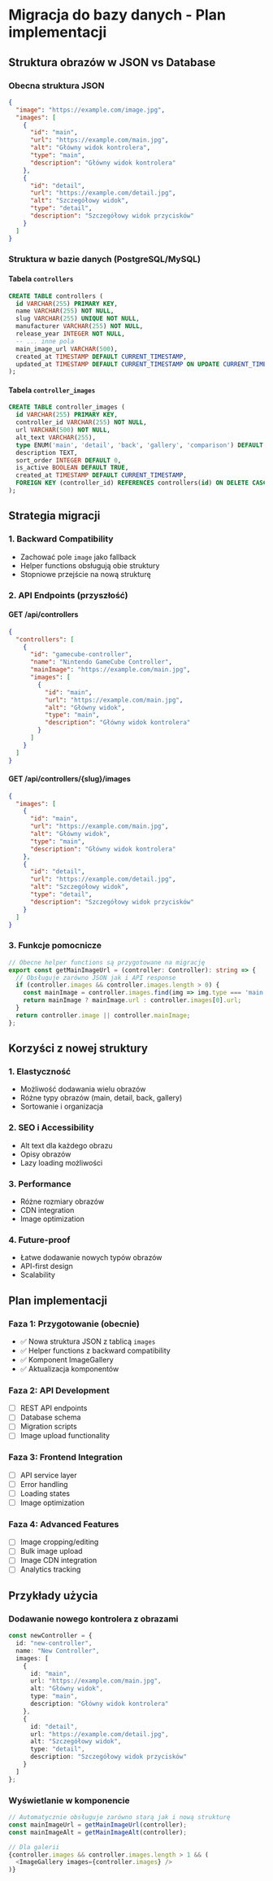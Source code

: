 # Migracja do bazy danych - Plan implementacji

## Struktura obrazów w JSON vs Database

### Obecna struktura JSON
```json
{
  "image": "https://example.com/image.jpg",
  "images": [
    {
      "id": "main",
      "url": "https://example.com/main.jpg",
      "alt": "Główny widok kontrolera",
      "type": "main",
      "description": "Główny widok kontrolera"
    },
    {
      "id": "detail",
      "url": "https://example.com/detail.jpg", 
      "alt": "Szczegółowy widok",
      "type": "detail",
      "description": "Szczegółowy widok przycisków"
    }
  ]
}
```

### Struktura w bazie danych (PostgreSQL/MySQL)

#### Tabela `controllers`
```sql
CREATE TABLE controllers (
  id VARCHAR(255) PRIMARY KEY,
  name VARCHAR(255) NOT NULL,
  slug VARCHAR(255) UNIQUE NOT NULL,
  manufacturer VARCHAR(255) NOT NULL,
  release_year INTEGER NOT NULL,
  -- ... inne pola
  main_image_url VARCHAR(500),
  created_at TIMESTAMP DEFAULT CURRENT_TIMESTAMP,
  updated_at TIMESTAMP DEFAULT CURRENT_TIMESTAMP ON UPDATE CURRENT_TIMESTAMP
);
```

#### Tabela `controller_images`
```sql
CREATE TABLE controller_images (
  id VARCHAR(255) PRIMARY KEY,
  controller_id VARCHAR(255) NOT NULL,
  url VARCHAR(500) NOT NULL,
  alt_text VARCHAR(255),
  type ENUM('main', 'detail', 'back', 'gallery', 'comparison') DEFAULT 'gallery',
  description TEXT,
  sort_order INTEGER DEFAULT 0,
  is_active BOOLEAN DEFAULT TRUE,
  created_at TIMESTAMP DEFAULT CURRENT_TIMESTAMP,
  FOREIGN KEY (controller_id) REFERENCES controllers(id) ON DELETE CASCADE
);
```

## Strategia migracji

### 1. Backward Compatibility
- Zachować pole `image` jako fallback
- Helper functions obsługują obie struktury
- Stopniowe przejście na nową strukturę

### 2. API Endpoints (przyszłość)

#### GET /api/controllers
```json
{
  "controllers": [
    {
      "id": "gamecube-controller",
      "name": "Nintendo GameCube Controller",
      "mainImage": "https://example.com/main.jpg",
      "images": [
        {
          "id": "main",
          "url": "https://example.com/main.jpg",
          "alt": "Główny widok",
          "type": "main",
          "description": "Główny widok kontrolera"
        }
      ]
    }
  ]
}
```

#### GET /api/controllers/{slug}/images
```json
{
  "images": [
    {
      "id": "main",
      "url": "https://example.com/main.jpg",
      "alt": "Główny widok",
      "type": "main",
      "description": "Główny widok kontrolera"
    },
    {
      "id": "detail", 
      "url": "https://example.com/detail.jpg",
      "alt": "Szczegółowy widok",
      "type": "detail", 
      "description": "Szczegółowy widok przycisków"
    }
  ]
}
```

### 3. Funkcje pomocnicze

```typescript
// Obecne helper functions są przygotowane na migrację
export const getMainImageUrl = (controller: Controller): string => {
  // Obsługuje zarówno JSON jak i API response
  if (controller.images && controller.images.length > 0) {
    const mainImage = controller.images.find(img => img.type === 'main');
    return mainImage ? mainImage.url : controller.images[0].url;
  }
  return controller.image || controller.mainImage;
};
```

## Korzyści z nowej struktury

### 1. Elastyczność
- Możliwość dodawania wielu obrazów
- Różne typy obrazów (main, detail, back, gallery)
- Sortowanie i organizacja

### 2. SEO i Accessibility
- Alt text dla każdego obrazu
- Opisy obrazów
- Lazy loading możliwości

### 3. Performance
- Różne rozmiary obrazów
- CDN integration
- Image optimization

### 4. Future-proof
- Łatwe dodawanie nowych typów obrazów
- API-first design
- Scalability

## Plan implementacji

### Faza 1: Przygotowanie (obecnie)
- ✅ Nowa struktura JSON z tablicą `images`
- ✅ Helper functions z backward compatibility
- ✅ Komponent ImageGallery
- ✅ Aktualizacja komponentów

### Faza 2: API Development
- [ ] REST API endpoints
- [ ] Database schema
- [ ] Migration scripts
- [ ] Image upload functionality

### Faza 3: Frontend Integration
- [ ] API service layer
- [ ] Error handling
- [ ] Loading states
- [ ] Image optimization

### Faza 4: Advanced Features
- [ ] Image cropping/editing
- [ ] Bulk image upload
- [ ] Image CDN integration
- [ ] Analytics tracking

## Przykłady użycia

### Dodawanie nowego kontrolera z obrazami
```typescript
const newController = {
  id: "new-controller",
  name: "New Controller",
  images: [
    {
      id: "main",
      url: "https://example.com/main.jpg",
      alt: "Główny widok",
      type: "main",
      description: "Główny widok kontrolera"
    },
    {
      id: "detail",
      url: "https://example.com/detail.jpg", 
      alt: "Szczegółowy widok",
      type: "detail",
      description: "Szczegółowy widok przycisków"
    }
  ]
};
```

### Wyświetlanie w komponencie
```typescript
// Automatycznie obsługuje zarówno starą jak i nową strukturę
const mainImageUrl = getMainImageUrl(controller);
const mainImageAlt = getMainImageAlt(controller);

// Dla galerii
{controller.images && controller.images.length > 1 && (
  <ImageGallery images={controller.images} />
)}
``` 